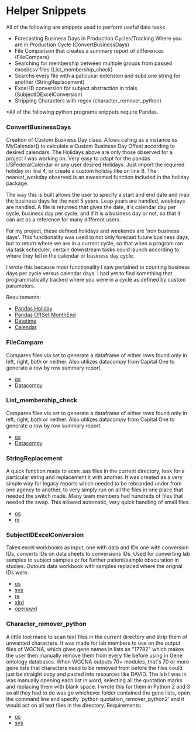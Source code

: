 # Helper Snippets


All of the following are snippets used to perform useful data tasks

  - Forecasting Business Days in Production Cycles/Tracking Where you are in Production Cycle (ConvertBusinessDays)
  - File Comparison that creates a summary report of differences (FileCompare)
  - Searching for membership between multiple groups from passed excel/csv files (List_membership_check)
  - Searchs every file with a paticukar extension and subs one string for another (StringReplacement)
  - Excel ID conversion for subject abstraction in trials (SubjectIDExcelConversion)
  - Stripping Characters with regex (character_remover_python)


*All of the following python programs snippets require Pandas.

### ConvertBusinessDays
Creation of Custom Business Day class. Allows calling as a instance as MyCalendar() to calculate a Custom Business Day Offest according to desired calendars. The Holidays above are only those observed for a project I was working on. Very easy to adapt for the pandas USFederalCalendar or any user desired Holidays. Just import the required holiday on line 4, or create a custom holiday like on line 8. The nearest_workday observed is an awesomed function included in the holiday package. 

The way this is built allows the user to specify a start and end date and map the business days for the next 5 years. Leap years are handled, weekdays are handled. A file is returned that gives the date, it's calendar day per cycle, business day per cycle, and if it is a business day or not, so that it can act as a reference for many different users. 

For my project, these defined holidays and weekends are 'non business days'. 
This functionality was used to not only forecast future business days, but to return where we are in a current cycle, so that when a program ran via task scheduler, certain downstream tasks could launch according to where they fell in the calendar or business day cycle. 

I wrote this because most functionality I saw pertained to counting business days per cycle versus calendar days. I had yet to find something that programmatically tracked where you were in a cycle as defined by custom parameters.

Requirements:
* [Pandas Holiday](https://pandas.pydata.org/pandas-docs/stable/user_guide/timeseries.html#timeseries-holiday) 
* [Pandas OffSet MonthEnd](https://pandas.pydata.org/pandas-docs/stable/reference/api/pandas.tseries.offsets.MonthEnd.html) 
* [Datetime](https://docs.python.org/3/library/datetime.html) 
* [Calendar](https://docs.python.org/3/library/calendar.html) 

### FileCompare
Compares files via set to generate a dataframe of either rows found only in left, right, both or neither. Also utilizes datacompy from Capital One to generate a row by row summary report. 
* [os](https://docs.python.org/3/library/os.html)
* [Datacompy](https://pypi.org/project/datacompy/)

### List_membership_check 
Compares files via set to generate a dataframe of either rows found only in left, right, both or neither. Also utilizes datacompy from Capital One to generate a row by row summary report. 
* [os](https://docs.python.org/3/library/os.html)
* [Datacompy](https://pypi.org/project/datacompy/)

### StringReplacement
A quick function made to scan .sas files in the current directory, look for a particular string and replacement it with another. It was created as a very simple way for legacy reports which needed to be rebranded under from one agency to another, to very simply run on all the files in one place that needed the switch made. Many team members had hundreds of files that needed the swap. This allowed automatic, very quick handling of small files.
* [os](https://docs.python.org/3/library/os.html)
* [re](https://docs.python.org/3/library/re.html)

### SubjectIDExcelConversion

Takes excel workbooks as input, one with data and IDs one with conversion IDs, converts IDs on data sheets to conversions IDs. Used for converting lab samples to subject samples or for further patient/sample obscuration in studies. Outouts data workbook with samples replaced where the orignal IDs were. 
* [os](https://docs.python.org/3/library/os.html)
* [sys](https://docs.python.org/3/library/sys.html)
* [re](https://docs.python.org/3/library/re.html)
* [xlrd](https://xlrd.readthedocs.io/en/latest/)
* [openpyxl](https://openpyxl.readthedocs.io/en/stable/)

### Character_remover_python
A little tool made to scan text files in the current directory and strip them of unwanted characters. It was made for lab members to use on the output files of WGCNA, which gives gene names in lists as "17782" which makes the user then manually remove them from every file before using in Gene ontology databases. When WGCNA outputs 70+ modules, that's 70 or more gene lists that characters need to be removed from before the files could just be straight copy and pasted into resources like DAVID. The lab I was in was manually opening each list in word, selecting all the quotation marks and replacing them with blank space. I wrote this for them in Python 2 and 3 so all they had to do was go whichever folder contained the gene lists, open the command line and specify 'python quotation_remover_python2' and it would act on all text files in the directory. Requirements:
* [os](https://docs.python.org/3/library/os.html)
* [sys](https://docs.python.org/3/library/sys.html)
